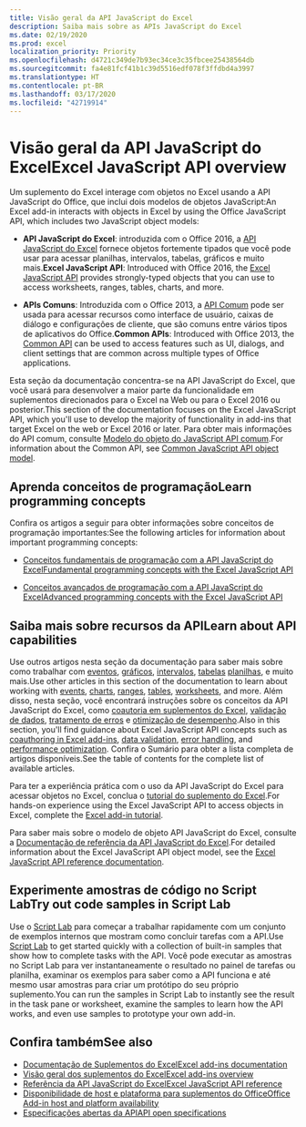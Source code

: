 ```yaml
---
title: Visão geral da API JavaScript do Excel
description: Saiba mais sobre as APIs JavaScript do Excel
ms.date: 02/19/2020
ms.prod: excel
localization_priority: Priority
ms.openlocfilehash: d4721c349de7b93ec34ce3c35fbcee25438564db
ms.sourcegitcommit: fa4e81fcf41b1c39d5516edf078f3ffdbd4a3997
ms.translationtype: HT
ms.contentlocale: pt-BR
ms.lasthandoff: 03/17/2020
ms.locfileid: "42719914"
---
```

# <a name="excel-javascript-api-overview"></a><span data-ttu-id="12385-103">Visão geral da API JavaScript do Excel</span><span class="sxs-lookup"><span data-stu-id="12385-103">Excel JavaScript API overview</span></span>

<span data-ttu-id="12385-104">Um suplemento do Excel interage com objetos no Excel usando a API JavaScript do Office, que inclui dois modelos de objetos JavaScript:</span><span class="sxs-lookup"><span data-stu-id="12385-104">An Excel add-in interacts with objects in Excel by using the Office JavaScript API, which includes two JavaScript object models:</span></span>

* <span data-ttu-id="12385-105">**API JavaScript do Excel**: introduzida com o Office 2016, a [API JavaScript do Excel](/javascript/api/excel) fornece objetos fortemente tipados que você pode usar para acessar planilhas, intervalos, tabelas, gráficos e muito mais.</span><span class="sxs-lookup"><span data-stu-id="12385-105">**Excel JavaScript API**: Introduced with Office 2016, the [Excel JavaScript API](/javascript/api/excel) provides strongly-typed objects that you can use to access worksheets, ranges, tables, charts, and more.</span></span> 

* <span data-ttu-id="12385-106">**APIs Comuns**: Introduzida com o Office 2013, a [API Comum](/javascript/api/office) pode ser usada para acessar recursos como interface de usuário, caixas de diálogo e configurações de cliente, que são comuns entre vários tipos de aplicativos do Office.</span><span class="sxs-lookup"><span data-stu-id="12385-106">**Common APIs**: Introduced with Office 2013, the [Common API](/javascript/api/office) can be used to access features such as UI, dialogs, and client settings that are common across multiple types of Office applications.</span></span>

<span data-ttu-id="12385-107">Esta seção da documentação concentra-se na API JavaScript do Excel, que você usará para desenvolver a maior parte da funcionalidade em suplementos direcionados para o Excel na Web ou para o Excel 2016 ou posterior.</span><span class="sxs-lookup"><span data-stu-id="12385-107">This section of the documentation focuses on the Excel JavaScript API, which you'll use to develop the majority of functionality in add-ins that target Excel on the web or Excel 2016 or later.</span></span> <span data-ttu-id="12385-108">Para obter mais informações do API comum, consulte [Modelo do objeto do JavaScript API comum](../../develop/office-javascript-api-object-model.md).</span><span class="sxs-lookup"><span data-stu-id="12385-108">For information about the Common API, see [Common JavaScript API object model](../../develop/office-javascript-api-object-model.md).</span></span> 

## <a name="learn-programming-concepts"></a><span data-ttu-id="12385-109">Aprenda conceitos de programação</span><span class="sxs-lookup"><span data-stu-id="12385-109">Learn programming concepts</span></span>

<span data-ttu-id="12385-110">Confira os artigos a seguir para obter informações sobre conceitos de programação importantes:</span><span class="sxs-lookup"><span data-stu-id="12385-110">See the following articles for information about important programming concepts:</span></span>
 
- [<span data-ttu-id="12385-111">Conceitos fundamentais de programação com a API JavaScript do Excel</span><span class="sxs-lookup"><span data-stu-id="12385-111">Fundamental programming concepts with the Excel JavaScript API</span></span>](../../excel/excel-add-ins-core-concepts.md)

- [<span data-ttu-id="12385-112">Conceitos avançados de programação com a API JavaScript do Excel</span><span class="sxs-lookup"><span data-stu-id="12385-112">Advanced programming concepts with the Excel JavaScript API</span></span>](../../excel/excel-add-ins-advanced-concepts.md)

## <a name="learn-about-api-capabilities"></a><span data-ttu-id="12385-113">Saiba mais sobre recursos da API</span><span class="sxs-lookup"><span data-stu-id="12385-113">Learn about API capabilities</span></span>

<span data-ttu-id="12385-114">Use outros artigos nesta seção da documentação para saber mais sobre como trabalhar com [eventos](../../excel/excel-add-ins-events.md), [gráficos](../../excel/excel-add-ins-charts.md), [intervalos](../../excel/excel-add-ins-ranges.md), [tabelas](../../excel/excel-add-ins-tables.md) [planilhas](../../excel/excel-add-ins-worksheets.md), e muito mais.</span><span class="sxs-lookup"><span data-stu-id="12385-114">Use other articles in this section of the documentation to learn about working with [events](../../excel/excel-add-ins-events.md), [charts](../../excel/excel-add-ins-charts.md), [ranges](../../excel/excel-add-ins-ranges.md), [tables](../../excel/excel-add-ins-tables.md), [worksheets](../../excel/excel-add-ins-worksheets.md), and more.</span></span> <span data-ttu-id="12385-115">Além disso, nesta seção, você encontrará instruções sobre os conceitos da API JavaScript do Excel, como [coautoria em suplementos do Excel](../../excel/co-authoring-in-excel-add-ins.md), [validação de dados](../../excel/excel-add-ins-data-validation.md), [tratamento de erros](../../excel/excel-add-ins-error-handling.md) e [otimização de desempenho](../../excel/performance.md).</span><span class="sxs-lookup"><span data-stu-id="12385-115">Also in this section, you'll find guidance about Excel JavaScript API concepts such as [coauthoring in Excel add-ins](../../excel/co-authoring-in-excel-add-ins.md), [data validation](../../excel/excel-add-ins-data-validation.md), [error handling](../../excel/excel-add-ins-error-handling.md), and [performance optimization](../../excel/performance.md).</span></span> <span data-ttu-id="12385-116">Confira o Sumário para obter a lista completa de artigos disponíveis.</span><span class="sxs-lookup"><span data-stu-id="12385-116">See the table of contents for the complete list of available articles.</span></span>

<span data-ttu-id="12385-117">Para ter a experiência prática com o uso da API JavaScript do Excel para acessar objetos no Excel, conclua o [tutorial do suplemento do Excel](../../tutorials/excel-tutorial.md).</span><span class="sxs-lookup"><span data-stu-id="12385-117">For hands-on experience using the Excel JavaScript API to access objects in Excel, complete the [Excel add-in tutorial](../../tutorials/excel-tutorial.md).</span></span> 

<span data-ttu-id="12385-118">Para saber mais sobre o modelo de objeto API JavaScript do Excel, consulte a [Documentação de referência da API JavaScript do Excel](/javascript/api/excel).</span><span class="sxs-lookup"><span data-stu-id="12385-118">For detailed information about the Excel JavaScript API object model, see the [Excel JavaScript API reference documentation](/javascript/api/excel).</span></span>

## <a name="try-out-code-samples-in-script-lab"></a><span data-ttu-id="12385-119">Experimente amostras de código no Script Lab</span><span class="sxs-lookup"><span data-stu-id="12385-119">Try out code samples in Script Lab</span></span>

<span data-ttu-id="12385-120">Use o [Script Lab](../../overview/explore-with-script-lab.md) para começar a trabalhar rapidamente com um conjunto de exemplos internos que mostram como concluir tarefas com a API.</span><span class="sxs-lookup"><span data-stu-id="12385-120">Use [Script Lab](../../overview/explore-with-script-lab.md) to get started quickly with a collection of built-in samples that show how to complete tasks with the API.</span></span> <span data-ttu-id="12385-121">Você pode executar as amostras no Script Lab para ver instantaneamente o resultado no painel de tarefas ou planilha, examinar os exemplos para saber como a API funciona e até mesmo usar amostras para criar um protótipo do seu próprio suplemento.</span><span class="sxs-lookup"><span data-stu-id="12385-121">You can run the samples in Script Lab to instantly see the result in the task pane or worksheet, examine the samples to learn how the API works, and even use samples to prototype your own add-in.</span></span>

## <a name="see-also"></a><span data-ttu-id="12385-122">Confira também</span><span class="sxs-lookup"><span data-stu-id="12385-122">See also</span></span>

- [<span data-ttu-id="12385-123">Documentação de Suplementos do Excel</span><span class="sxs-lookup"><span data-stu-id="12385-123">Excel add-ins documentation</span></span>](../../excel/index.md)
- [<span data-ttu-id="12385-124">Visão geral dos suplementos do Excel</span><span class="sxs-lookup"><span data-stu-id="12385-124">Excel add-ins overview</span></span>](../../excel/excel-add-ins-overview.md)
- [<span data-ttu-id="12385-125">Referência da API JavaScript do Excel</span><span class="sxs-lookup"><span data-stu-id="12385-125">Excel JavaScript API reference</span></span>](/javascript/api/excel)
- [<span data-ttu-id="12385-126">Disponibilidade de host e plataforma para suplementos do Office</span><span class="sxs-lookup"><span data-stu-id="12385-126">Office Add-in host and platform availability</span></span>](../../overview/office-add-in-availability.md)
- [<span data-ttu-id="12385-127">Especificações abertas da API</span><span class="sxs-lookup"><span data-stu-id="12385-127">API open specifications</span></span>](../openspec/openspec.md)
